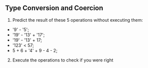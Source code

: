 ## Type Conversion and Coercion

1. Predict the result of these 5 operations without executing them:
- '9' - '5';
- '19' - '13' + '17';
- '19' - '13' + 17;
- '123' < 57;
- 5 + 6 + '4' + 9 - 4 - 2;

2. Execute the operations to check if you were right